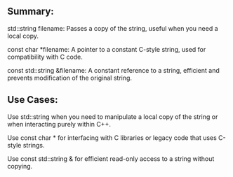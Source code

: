 ## Summary:

std::string filename: Passes a copy of the string, useful when you need a local copy.

const char *filename: A pointer to a constant C-style string, used for compatibility with C code.

const std::string &filename: A constant reference to a string, efficient and prevents modification of the original string.

## Use Cases:
Use std::string when you need to manipulate a local copy of the string or when interacting purely within C++.

Use const char * for interfacing with C libraries or legacy code that uses C-style strings.

Use const std::string & for efficient read-only access to a string without copying.

